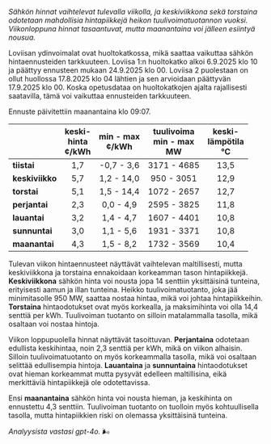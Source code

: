 *Sähkön hinnat vaihtelevat tulevalla viikolla, ja keskiviikkona sekä torstaina odotetaan mahdollisia hintapiikkejä heikon tuulivoimatuotannon vuoksi. Viikonloppuna hinnat tasaantuvat, mutta maanantaina voi jälleen esiintyä nousua.*

Loviisan ydinvoimalat ovat huoltokatkossa, mikä saattaa vaikuttaa sähkön hintaennusteiden tarkkuuteen. Loviisa 1:n huoltokatko alkoi 6.9.2025 klo 10 ja päättyy ennusteen mukaan 24.9.2025 klo 00. Loviisa 2 puolestaan on ollut huollossa 17.8.2025 klo 04 lähtien ja sen arvioidaan päättyvän 17.9.2025 klo 00. Koska opetusdataa on huoltokatkojen ajalta rajallisesti saatavilla, tämä voi vaikuttaa ennusteiden tarkkuuteen.

Ennuste päivitettiin maanantaina klo 09:07.

|            | keski-<br>hinta<br>¢/kWh | min - max<br>¢/kWh | tuulivoima<br>min - max<br>MW | keski-<br>lämpötila<br>°C |
|:-----------|:----------------:|:----------------:|:-------------:|:-------------:|
| **tiistai**   | 1,7             | -0,7 - 3,6       | 3171 - 4685   | 13,5          |
| **keskiviikko** | 5,7             | 1,2 - 14,0       | 950 - 3051    | 12,9          |
| **torstai**    | 5,1             | 1,5 - 14,4       | 1072 - 2657   | 12,7          |
| **perjantai**  | 2,3             | 0,0 - 4,9        | 2595 - 3825   | 11,8          |
| **lauantai**   | 3,2             | 1,4 - 4,7        | 1607 - 4401   | 10,8          |
| **sunnuntai**  | 3,0             | 1,1 - 5,6        | 1931 - 3371   | 10,8          |
| **maanantai**  | 4,3             | 1,5 - 8,2        | 1732 - 3569   | 10,4          |

Tulevan viikon hintaennusteet näyttävät vaihtelevan maltillisesti, mutta keskiviikkona ja torstaina ennakoidaan korkeamman tason hintapiikkejä. **Keskiviikkona** sähkön hinta voi nousta jopa 14 senttiin yksittäisinä tunteina, erityisesti aamun ja illan tunteina. Heikko tuulivoimatuotanto, joka jää minimitasolle 950 MW, saattaa nostaa hintaa, mikä voi johtaa hintapiikkeihin. **Torstaina** hintaodotukset ovat myös korkealla, ja maksimihinta voi olla 14,4 senttiä per kWh. Tuulivoiman tuotanto on silloin matalammalla tasolla, mikä osaltaan voi nostaa hintoja.

Viikon loppupuolella hinnat näyttävät tasoittuvan. **Perjantaina** odotetaan edullista keskihintaa, noin 2,3 senttiä per kWh, mikä on viikon alhaisin. Silloin tuulivoimatuotanto on myös korkeammalla tasolla, mikä voi osaltaan selittää edullisempia hintoja. **Lauantaina** ja **sunnuntaina** hintaodotukset ovat hieman korkeammat mutta pysyvät edelleen maltillisina, eikä merkittäviä hintapiikkejä ole odotettavissa.

Ensi **maanantaina** sähkön hinta voi nousta hieman, ja keskihinta on ennustettu 4,3 senttiin. Tuulivoiman tuotanto on tuolloin myös kohtuullisella tasolla, mutta hintapiikkien riski on olemassa yksittäisinä tunteina.

*Analyysista vastasi gpt-4o.* 🌬️
